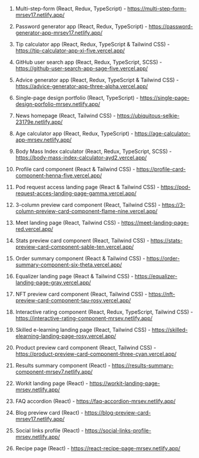 1. Multi-step-form (React, Redux, TypeScript) - https://multi-step-form-mrsev17.netlify.app/

2. Password generator app (React, Redux, TypeScript) - https://password-generator-app-mrsev17.netlify.app/

3. Tip calculator app (React, Redux, TypeScript & Tailwind CSS) - https://tip-calculator-app-xi-five.vercel.app/

4. GitHub user search app (React, Redux, TypeScript, SCSS) - https://github-user-search-app-sage-five.vercel.app/

5. Advice generator app (React, Redux, TypeScript & Tailwind CSS) - https://advice-generator-app-three-alpha.vercel.app/

6. Single-page design portfolio (React, TypeScript) - https://single-page-design-porfolio-mrsev.netlify.app/

7. News homepage (React, Tailwind CSS) - https://ubiquitous-selkie-23179e.netlify.app/

8. Age calculator app (React, Redux, TypeScript) - https://age-calculator-app-mrsev.netlify.app/

9. Body Mass Index calculator (React, Redux, TypeScript, SCSS) - https://body-mass-index-calculator-ayd2.vercel.app/

10. Profile card component (React & Tailwind CSS) - https://profile-card-component-henna-five.vercel.app/

11. Pod request access landing page (React & Tailwind CSS) - https://pod-request-acces-landing-page-gamma.vercel.app/

12. 3-column preview card component (React, Tailwind CSS) - https://3-column-preview-card-component-flame-nine.vercel.app/

13. Meet landing page (React, Tailwind CSS) - https://meet-landing-page-red.vercel.app/

14. Stats preview card component (React, Tailwind CSS) - https://stats-preview-card-component-sable-ten.vercel.app/

15. Order summary component (React & Tailwind CSS) - https://order-summary-component-six-theta.vercel.app/

16. Equalizer landing page (React & Tailwind CSS) - https://equalizer-landing-page-gray.vercel.app/

17. NFT preview card component (React, Tailwind CSS) - https://nft-preview-card-component-tau-rosy.vercel.app/

18. Interactive rating component (React, Redux, TypeScript, Tailwind CSS) - https://interactive-rating-component-mrsev.netlify.app/

19. Skilled e-learning landing page (React, Tailwind CSS) - https://skilled-elearning-landing-page-rosy.vercel.app/

20. Product preview card component (React, Tailwind CSS) - https://product-preview-card-component-three-cyan.vercel.app/

21. Results summary component (React) - https://results-summary-component-mrsev7.netlify.app/

22. Workit landing page (React) - https://workit-landing-page-mrsev.netlify.app/

23. FAQ accordion (React) - https://faq-accordion-mrsev.netlify.app/

24. Blog preview card (React) - https://blog-preview-card-mrsev17.netlify.app/

25. Social links profile (React) - https://social-links-profile-mrsev.netlify.app/

26. Recipe page (React) - https://react-recipe-page-mrsev.netlify.app/
